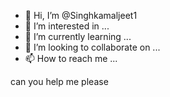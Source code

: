 - 👋 Hi, I’m @Singhkamaljeet1
- 👀 I’m interested in ...
- 🌱 I’m currently learning ...
- 💞️ I’m looking to collaborate on ...
- 📫 How to reach me ...

<!---
Singhkamaljeet1/Singhkamaljeet1 is a ✨ special ✨ repository because its `README.md` (this file) appears on your GitHub profile.
You can click the Preview link to take a look at your changes.
-i make a lot money-->
can you help me please 
